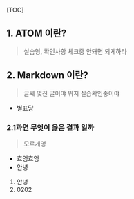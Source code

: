 [TOC]

## 1. ATOM 이란?
>실습형,
확인사항 체크중 
안돼면 되게하라 
## 2. Markdown 이란?
> 글쎄 멏진 글이야 
뭐지 실습확인중이야
* 별표당 
### 2.1과연 무엇이 옳은 결과 일까
>모르게엉
* 흐엉흐엉
* 안녕 
1. 안녕
2. 0202 

